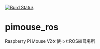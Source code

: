 [![Build Status](https://travis-ci.com/taiga4112/pimouse_ros.svg?branch=master)](https://travis-ci.com/taiga4112/pimouse_ros)
# pimouse_ros
Raspberry Pi Mouse V2を使ったROS練習場所
